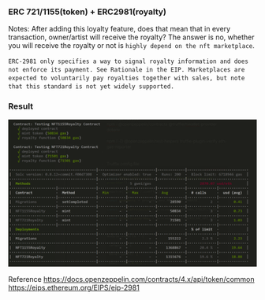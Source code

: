### ERC 721/1155(token) + ERC2981(royalty)

Notes:
After adding this loyalty feature, does that mean that in every transaction, owner/artist will receive the royalty?
The answer is no, whether you will receive the royalty or not is `highly depend on the nft marketplace`.

`ERC-2981 only specifies a way to signal royalty information and does not enforce its payment. See Rationale in the EIP. Marketplaces are expected to voluntarily pay royalties together with sales, but note that this standard is not yet widely supported.`

### Result

<img src="./doc/testing-result.png">

Reference
https://docs.openzeppelin.com/contracts/4.x/api/token/common
https://eips.ethereum.org/EIPS/eip-2981
